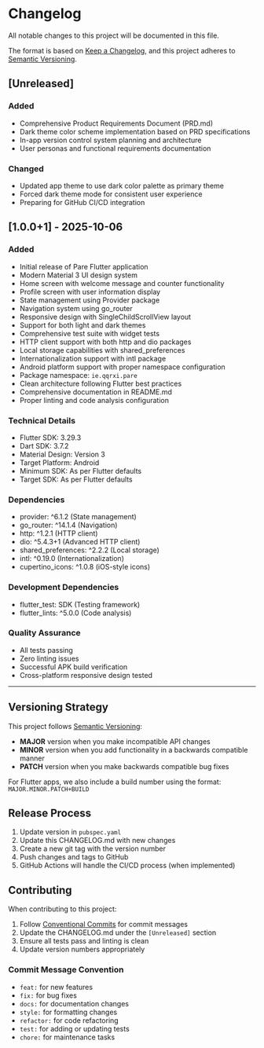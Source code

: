 # Changelog

All notable changes to this project will be documented in this file.

The format is based on [Keep a Changelog](https://keepachangelog.com/en/1.0.0/),
and this project adheres to [Semantic Versioning](https://semver.org/spec/v2.0.0.html).

## [Unreleased]

### Added
- Comprehensive Product Requirements Document (PRD.md)
- Dark theme color scheme implementation based on PRD specifications
- In-app version control system planning and architecture
- User personas and functional requirements documentation

### Changed
- Updated app theme to use dark color palette as primary theme
- Forced dark theme mode for consistent user experience
- Preparing for GitHub CI/CD integration

## [1.0.0+1] - 2025-10-06

### Added
- Initial release of Pare Flutter application
- Modern Material 3 UI design system
- Home screen with welcome message and counter functionality
- Profile screen with user information display
- State management using Provider package
- Navigation system using go_router
- Responsive design with SingleChildScrollView layout
- Support for both light and dark themes
- Comprehensive test suite with widget tests
- HTTP client support with both http and dio packages
- Local storage capabilities with shared_preferences
- Internationalization support with intl package
- Android platform support with proper namespace configuration
- Package namespace: `ie.qqrxi.pare`
- Clean architecture following Flutter best practices
- Comprehensive documentation in README.md
- Proper linting and code analysis configuration

### Technical Details
- Flutter SDK: 3.29.3
- Dart SDK: 3.7.2
- Material Design: Version 3
- Target Platform: Android
- Minimum SDK: As per Flutter defaults
- Target SDK: As per Flutter defaults

### Dependencies
- provider: ^6.1.2 (State management)
- go_router: ^14.1.4 (Navigation)
- http: ^1.2.1 (HTTP client)
- dio: ^5.4.3+1 (Advanced HTTP client)
- shared_preferences: ^2.2.2 (Local storage)
- intl: ^0.19.0 (Internationalization)
- cupertino_icons: ^1.0.8 (iOS-style icons)

### Development Dependencies
- flutter_test: SDK (Testing framework)
- flutter_lints: ^5.0.0 (Code analysis)

### Quality Assurance
- All tests passing
- Zero linting issues
- Successful APK build verification
- Cross-platform responsive design tested

---

## Versioning Strategy

This project follows [Semantic Versioning](https://semver.org/spec/v2.0.0.html):

- **MAJOR** version when you make incompatible API changes
- **MINOR** version when you add functionality in a backwards compatible manner
- **PATCH** version when you make backwards compatible bug fixes

For Flutter apps, we also include a build number using the format: `MAJOR.MINOR.PATCH+BUILD`

## Release Process

1. Update version in `pubspec.yaml`
2. Update this CHANGELOG.md with new changes
3. Create a new git tag with the version number
4. Push changes and tags to GitHub
5. GitHub Actions will handle the CI/CD process (when implemented)

## Contributing

When contributing to this project:

1. Follow [Conventional Commits](https://www.conventionalcommits.org/) for commit messages
2. Update the CHANGELOG.md under the `[Unreleased]` section
3. Ensure all tests pass and linting is clean
4. Update version numbers appropriately

### Commit Message Convention

- `feat:` for new features
- `fix:` for bug fixes
- `docs:` for documentation changes
- `style:` for formatting changes
- `refactor:` for code refactoring
- `test:` for adding or updating tests
- `chore:` for maintenance tasks 